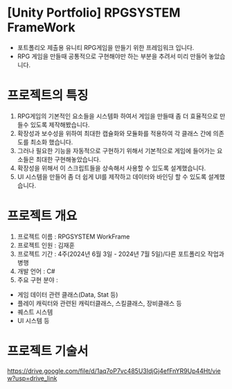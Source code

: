# [Unity Portfolio] RPGSYSTEM FrameWork
- 포트폴리오 제출용 유니티 RPG게임을 만들기 위한 프레임워크 입니다.
- RPG 게임을 만들때 공통적으로 구현해야만 하는 부분을 추려서 미리 만들어 놓았습니다.

# 프로젝트의 특징
1. RPG게임의 기본적인 요소들을 시스템화 하여서 게임을 만들때 좀 더 효율적으로 만들수 있도록 제작해봤습니다.
2. 확장성과 보수성을 위하여 최대한 캡슐화와 모듈화를 적용하여 각 클래스 간에 의존도를 최소화 했습니다.
3. 그러나 필요한 기능을 자동적으로 구현하기 위해서 기본적으로 게임에 들어가는 요소들은 최대한 구현해놓았습니다.
4. 확장성을 위해서 이 스크립트들을 상속해서 사용할 수 있도록 설계했습니다.
5. UI 시스템을 만들어 좀 더 쉽게 UI를 제작하고 데이터와 바인딩 할 수 있도록 설계했습니다.


# 프로젝트 개요
1. 프로젝트 이름 : RPGSYSTEM WorkFrame
2. 프로젝트 인원 : 김재훈
3.  프로젝트 기간 : 4주(2024년 6월 3일 - 2024년 7월 5일)/다른 포트폴리오 작업과 병행
4.  개발 언어 : C#
5.   주요 구현 분야 :
- 게임 데이터 관련 클래스(Data, Stat 등)
- 플레이 캐릭터와 관련된 캐릭터클래스, 스킬클래스, 장비클래스 등
- 퀘스트 시스템
- UI 시스템 등

# 프로젝트 기술서
https://drive.google.com/file/d/1aq7oP7vc485U3IdjGj4efFnYR9Up44Ht/view?usp=drive_link
